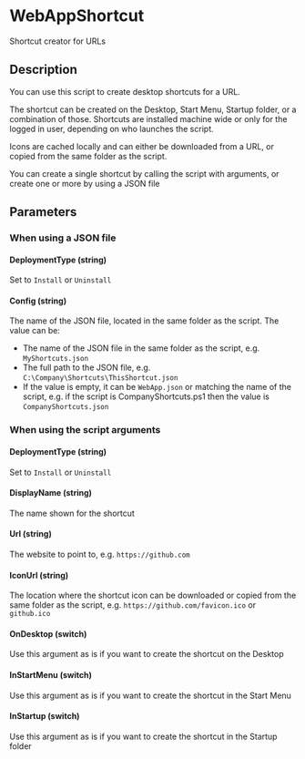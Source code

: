 # WebAppShortcut
Shortcut creator for URLs

## Description
You can use this script to create desktop shortcuts for a URL.

The shortcut can be created on the Desktop, Start Menu, Startup folder, or a combination of those.
Shortcuts are installed machine wide or only for the logged in user, depending on who launches the script.

Icons are cached locally and can either be downloaded from a URL, or copied from the same folder as the script.

You can create a single shortcut by calling the script with arguments, or create one or more by using a JSON file

## Parameters
### When using a JSON file
#### DeploymentType (string)
Set to `Install` or `Uninstall`
#### Config (string)
The name of the JSON file, located in the same folder as the script. The value can be:
- The name of the JSON file in the same folder as the script, e.g. `MyShortcuts.json`
- The full path to the JSON file, e.g. `C:\Company\Shortcuts\ThisShortcut.json`
- If the value is empty, it can be `WebApp.json` or matching the name of the script, e.g. if the script is CompanyShortcuts.ps1 then the value is `CompanyShortcuts.json`

### When using the script arguments
#### DeploymentType (string)
Set to `Install` or `Uninstall`
#### DisplayName (string)
The name shown for the shortcut
#### Url (string)
The website to point to, e.g. `https://github.com`
#### IconUrl (string)
The location where the shortcut icon can be downloaded or copied from the same folder as the script, e.g. `https://github.com/favicon.ico` or `github.ico`
#### OnDesktop (switch)
Use this argument as is if you want to create the shortcut on the Desktop 
#### InStartMenu (switch)
Use this argument as is if you want to create the shortcut in the Start Menu
#### InStartup (switch)
Use this argument as is if you want to create the shortcut in the Startup folder
